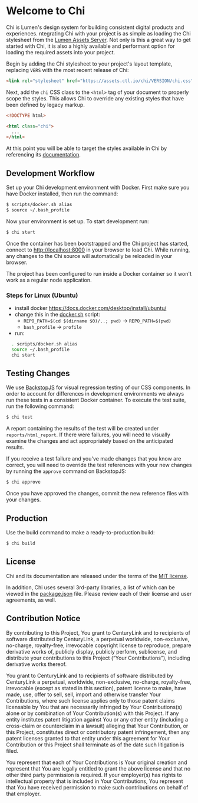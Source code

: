 # Welcome to Chi

Chi is Lumen's design system for building consistent digital products and experiences. ntegrating Chi with your project is as simple as loading the Chi stylesheet from the [Lumen Assets Server](https://assets.ctl.io). Not only is this a great way to get started with Chi, it is also a highly available and performant option for loading the required assets into your project.

Begin by adding the Chi stylesheet to your project's layout template, replacing `VERS` with the most recent release of Chi:

``` html
<link rel="stylesheet" href="https://assets.ctl.io/chi/VERSION/chi.css">
```

Next, add the `chi` CSS class to the `<html>` tag of your document to properly scope the styles. This allows Chi to override any existing styles that have been defined by legacy markup.

``` html
<!DOCTYPE html>

<html class="chi">
  ...
</html>
```

At this point you will be able to target the styles available in Chi by referencing its [documentation](https://assets.ctl.io/chi).

## Development Workflow

Set up your Chi development environment with Docker. First make sure you have Docker installed, then run the command:

``` sh
$ scripts/docker.sh alias
$ source ~/.bash_profile
```

Now your environment is set up. To start development run:

``` sh
$ chi start
```

Once the container has been bootstrapped and the Chi project has started, connect to [http://localhost:8000](http://localhost:8000) in your browser to load Chi. While running, any changes to the Chi source will automatically be reloaded in your browser.

The project has been configured to run inside a Docker container so it won't work as a regular node application.

### Steps for Linux (Ubuntu)

- install docker https://docs.docker.com/desktop/install/ubuntu/
- change this in the [docker.sh](/scripts/docker.sh) script:
  - `REPO_PATH=$(cd $(dirname $0)/..; pwd)` -> `REPO_PATH=$(pwd)`
  - `bash_profile` -> `profile`
- run:
``` sh
  . scripts/docker.sh alias
  source ~/.bash_profile
  chi start
 ```

## Testing Changes

We use [BackstopJS](https://garris.github.io/BackstopJS) for visual regression testing of our CSS components. In order to account for differences in development environments we always run these tests in a consistent Docker container. To execute the test suite, run the following command:

``` sh
$ chi test
```

A report containing the results of the test will be created under `reports/html_report`. If there were failures, you will need to visually examine the changes and act appropriately based on the anticipated results.

If you receive a test failure and you've made changes that you know are correct, you will need to override the test references with your new changes by running the `approve` command on BackstopJS:

``` sh
$ chi approve
```

Once you have approved the changes, commit the new reference files with your changes.

## Production

Use the build command to make a ready-to-production build:

``` sh
$ chi build
```

## License

Chi and its documentation are released under the terms of the [MIT license](LICENSE).

In addition, Chi uses several 3rd-party libraries, a list of which can be viewed in the [package.json](package.json) file. Please review each of their license and user agreements, as well.

## Contribution Notice

By contributing to this Project, You grant to CenturyLink and to recipients of software distributed by CenturyLink, a perpetual worldwide, non-exclusive, no-charge, royalty-free, irrevocable copyright license to reproduce, prepare derivative works of, publicly display, publicly perform, sublicense, and distribute your contributions to this Project (“Your Contributions”), including derivative works thereof.

You grant to CenturyLink and to recipients of software distributed by CenturyLink a perpetual, worldwide, non-exclusive, no-charge, royalty-free, irrevocable (except as stated in this section), patent license to make, have made, use, offer to sell, sell, import and otherwise transfer Your Contributions, where such license applies only to those patent claims licensable by You that are necessarily infringed by Your Contributions(s) alone or by combination of Your Contribution(s) with this Project. If any entity institutes patent litigation against You or any other entity (including a cross-claim or counterclaim in a lawsuit) alleging that Your Contribution, or this Project, constitutes direct or contributory patent infringement, then any patent licenses granted to that entity under this agreement for Your Contribution or this Project shall terminate as of the date such litigation is filed.

You represent that each of Your Contributions is Your original creation and represent that You are legally entitled to grant the above license and that no other third party permission is required. If your employer(s) has rights to intellectual property that is included in Your Contributions, You represent that You have received permission to make such contributions on behalf of that employer.

